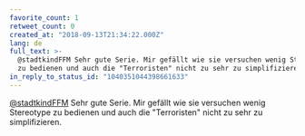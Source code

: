 ```yaml
---
favorite_count: 1
retweet_count: 0
created_at: "2018-09-13T21:34:22.000Z"
lang: de
full_text: >-
  @stadtkindFFM Sehr gute Serie. Mir gefällt wie sie versuchen wenig Stereotype
  zu bedienen und auch die "Terroristen" nicht zu sehr zu simplifizieren.
in_reply_to_status_id: "1040351044398661633"
---
```


[@stadtkindFFM](https://twitter.com/stadtkindFFM) Sehr gute Serie. Mir gefällt
wie sie versuchen wenig Stereotype zu bedienen und auch die "Terroristen" nicht
zu sehr zu simplifizieren.
